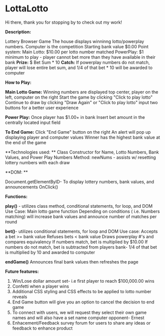 # LottaLotto

Hi there, thank you for stopping by to check out my work! 

**Description:**

Lottery Browser Game
The house displays winninng lotto/powerplay numbers. Computer is the competition
Starting bank value $0.00
Point system: 
Main Lotto: $10.00 per lotto number matched
PowerPlay: $1 minimum to play - player cannot bet more than they have available in their bank 
          **Prize:** $ Bet Sum * 10 
          **Catch:** If powerplay numbers do not match, player will lose entire bet sum, and 1/4 of that bet * 10 will be awarded to computer 
          
**How to Play:**

**Main Lotto Game:**
Winning numbers are displayed top center, player on the left, computer on the right
Start the game by clicking "Click to play lotto"
Continue to draw by clicking "Draw Again" or "Click to play lotto" input two buttons for a better user experience

**Power Play:**
Once player has $1.00+ in bank
Insert bet amount in the centrally located input field 

**To End Game:**
Click "End Game" button on the right
An alert will pop up displaying player and computer values 
Winner has the highest bank value at the end of the game

**Technologies used: **
Class Constructor for Name, Lotto Numbers, Bank Values, and Power Play Numbers
Method: newNums - assists w/ resetting lottery numbers with each draw

**DOM: **

Document.getElementByID- To display lottery numbers, bank values, and announcements 
OnClick()

**Functions:**

**play()** - utilizes class method, conditional statements, for loop, and DOM
Use Case: 
Main lotto game function
Depending on conditions ( i.e. Numbers matching) will increase bank values and announce number of matches per round

**bet()**- utilizes conditional statements, for loop and DOM
Use case:
Accepts a bet >= bank value
Refuses bets < bank value 
Draws powerplay #'s and compares equivalency
If numbers match, bet is multiplied by $10.00
If numbers do not match, bet is subtracted from players bank- 1/4 of that bet is multiplied by 10 and awarded to computer

**endGame()**
Announces final bank values then refreshes the page

**Future features:**

1. Win/Lose dollar amount set- i.e first player to reach $100,000.00 wins
2. Confetti when a player wins
3. Additional CSS styling and CSS effects to be applied to lotto number reveals
4. End Game button will give you an option to cancel the decision to end game
5. To connect with users, we will request they select their own game names and will also have a set name computer opponent- Ernest
6. Enhacement/Feedback survey forum for users to share any ideas or feedback to enhance product
